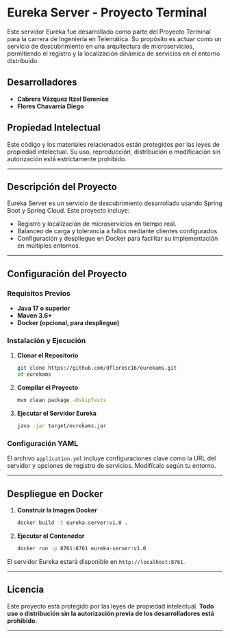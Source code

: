 # Eureka Server - Proyecto Terminal

Este servidor Eureka fue desarrollado como parte del Proyecto Terminal para la carrera de Ingeniería en Telemática. Su propósito es actuar como un servicio de descubrimiento en una arquitectura de microservicios, permitiendo el registro y la localización dinámica de servicios en el entorno distribuido.

## Desarrolladores

- **Cabrera Vázquez Itzel Berenice**
- **Flores Chavarría Diego**

## Propiedad Intelectual

Este código y los materiales relacionados están protegidos por las leyes de propiedad intelectual. Su uso, reproducción, distribución o modificación sin autorización está estrictamente prohibido.

---

## Descripción del Proyecto

Eureka Server es un servicio de descubrimiento desarrollado usando Spring Boot y Spring Cloud. Este proyecto incluye:

- Registro y localización de microservicios en tiempo real.
- Balanceo de carga y tolerancia a fallos mediante clientes configurados.
- Configuración y despliegue en Docker para facilitar su implementación en múltiples entornos.

---

## Configuración del Proyecto

### Requisitos Previos

- **Java 17 o superior**
- **Maven 3.6+**
- **Docker (opcional, para despliegue)**

### Instalación y Ejecución

1. **Clonar el Repositorio**  
   ```bash
   git clone https://github.com/dfloresc16/eurekams.git
   cd eurekams
   ```

2. **Compilar el Proyecto**  
   ```bash
   mvn clean package -DskipTests
   ```

3. **Ejecutar el Servidor Eureka**  
   ```bash
   java -jar target/eurekams.jar
   ```

### Configuración YAML

El archivo `application.yml` incluye configuraciones clave como la URL del servidor y opciones de registro de servicios. Modifícalo según tu entorno.

---

## Despliegue en Docker

1. **Construir la Imagen Docker**  
   ```bash
   docker build -t eureka-server:v1.0 .
   ```

2. **Ejecutar el Contenedor**  
   ```bash
   docker run -p 8761:8761 eureka-server:v1.0
   ```

El servidor Eureka estará disponible en `http://localhost:8761`.

---

## Licencia

Este proyecto está protegido por las leyes de propiedad intelectual. **Todo uso o distribución sin la autorización previa de los desarrolladores está prohibido.**

---
